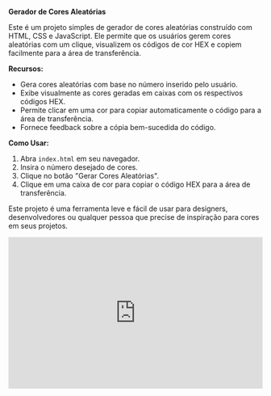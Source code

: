 **Gerador de Cores Aleatórias**

Este é um projeto simples de gerador de cores aleatórias construído com HTML, CSS e JavaScript. Ele permite que os usuários gerem cores aleatórias com um clique, visualizem os códigos de cor HEX e copiem facilmente para a área de transferência.

**Recursos:**
- Gera cores aleatórias com base no número inserido pelo usuário.
- Exibe visualmente as cores geradas em caixas com os respectivos códigos HEX.
- Permite clicar em uma cor para copiar automaticamente o código para a área de transferência.
- Fornece feedback sobre a cópia bem-sucedida do código.

**Como Usar:**
1. Abra `index.html` em seu navegador.
2. Insira o número desejado de cores.
3. Clique no botão "Gerar Cores Aleatórias".
4. Clique em uma caixa de cor para copiar o código HEX para a área de transferência.

Este projeto é uma ferramenta leve e fácil de usar para designers, desenvolvedores ou qualquer pessoa que precise de inspiração para cores em seus projetos.

<iframe height="300" style="width: 100%;" scrolling="no" title="Random Color Generator" src="https://codepen.io/Kensdy/embed/QWomgOJ?default-tab=html%2Cresult" frameborder="no" loading="lazy" allowtransparency="true" allowfullscreen="true">
  See the Pen <a href="https://codepen.io/Kensdy/pen/QWomgOJ">
  Random Color Generator</a> by Kensdy (<a href="https://codepen.io/Kensdy">@Kensdy</a>)
  on <a href="https://codepen.io">CodePen</a>.
</iframe>
